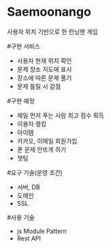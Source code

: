 # Saemoonango

사용자 위치 기반으로 한 런닝맨 게임

#구현 서비스
- 사용자 현재 위치 확인
- 문제 장소 지도에 표시
- 장소에 따른 문제 풀기
- 문제 틀릴 시 감점

#구현 예정
- 제일 먼저 푸는 사람 최고 점수 획득
- 이용자 랭킹
- 아이템
- 카카오, 이메일 회원가입
- 푼 문제 안뜨게 하기
- 챗팅

#요구 기술(운영 조건)
- 서버, DB
- 도메인
- SSL

#사용 기술
- js Module Pattern
- Rest API
